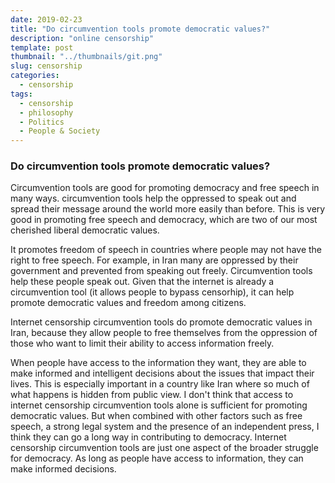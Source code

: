 ```yaml
---
date: 2019-02-23
title: "Do circumvention tools promote democratic values?"
description: "online censorship"
template: post
thumbnail: "../thumbnails/git.png"
slug: censorship
categories:
  - censorship
tags:
  - censorship
  - philosophy
  - Politics
  - People & Society
---
```


### Do circumvention tools promote democratic values?

Circumvention tools are good for promoting democracy and free speech in many ways.
circumvention tools help the oppressed to speak out and spread their message around the world more easily than before. This is very good in promoting free speech and democracy, which are two of our most cherished liberal democratic values.

It promotes freedom of speech in countries where people may not have the right to free speech. For example, in Iran many are oppressed by their government and prevented from speaking out freely. Circumvention tools help these people speak out.
Given that the internet is already a circumvention tool (it allows people to bypass censorhip), it can help promote democratic values and freedom among citizens.

Internet censorship circumvention tools do promote democratic values in Iran, because they allow people to free themselves from the oppression of those who want to limit their ability to access information freely.

When people have access to the information they want, they are able to make informed and intelligent decisions about the issues that impact their lives. This is especially important in a country like Iran where so much of what happens is hidden from public view.
I don't think that access to internet censorship circumvention tools alone is sufficient for promoting democratic values. But when combined with other factors such as free speech, a strong legal system and the presence of an independent press, I think they can go a long way in contributing to democracy.
Internet censorship circumvention tools are just one aspect of the broader struggle for democracy. As long as people have access to information, they can make informed decisions.
